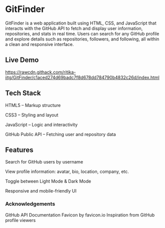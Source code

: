   # GitFinder
GitFinder is a web application built using HTML, CSS, and JavaScript that interacts with the 
GitHub API to fetch and display user information, repositories, and stats in real time. 
Users can search for any GitHub profile and explore details such as repositories, followers, and following, all within a clean and responsive interface.

## Live Demo
https://rawcdn.githack.com/ritika-iitg/GitFinder/c1aced274d69badc7f8d678dd784790b4832c26d/index.html

## Tech Stack
HTML5 – Markup structure  

CSS3 – Styling and layout  

JavaScript – Logic and interactivity  

GitHub Public API – Fetching user and repository data

 ##  Features
 Search for GitHub users by username  
 
 View profile information: avatar, bio, location, company, etc.  
 
 Toggle between Light Mode & Dark Mode  
 
 Responsive and mobile-friendly UI  
 

 ### Acknowledgements
GitHub API Documentation
Favicon by favicon.io
Inspiration from GitHub profile viewers
